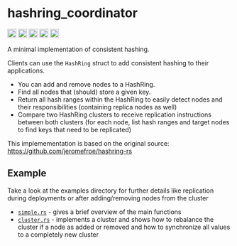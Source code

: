 # hashring_coordinator

[<img alt="github" src="https://img.shields.io/badge/github-thomblin/hashring_coordinator-8da0cb?style=for-the-badge&labelColor=555555&logo=github" height="20">](https://github.com/thomblin/hashring_coordinator)
[<img alt="crates.io" src="https://img.shields.io/crates/v/hashring_coordinator?style=for-the-badge&color=fc8d62&logo=rust" height="20">](https://crates.io/crates/hashring_coordinator)
[<img alt="docs.rs" src="https://img.shields.io/docsrs/hashring_coordinator?logo=docs.rs&labelColor=555555" height="20">](https://docs.rs/hashring_coordinator)
[<img alt="build status" src="https://img.shields.io/github/actions/workflow/status/Thomblin/hashring_coordinator/general.yml?branch=main&style=for-the-badge" height="20">](https://github.com/thomblin/hashring_coordinator/actions?query=branch%3Amain)
[<img alt="audit status" src="https://img.shields.io/github/actions/workflow/status/Thomblin/hashring_coordinator/audit.yml?branch=main&style=for-the-badge&label=audit" height="20">](https://github.com/thomblin/hashring_coordinator/actions?query=branch%3Amain)

A minimal implementation of consistent hashing.

Clients can use the `HashRing` struct to add consistent hashing to their
applications. 

- You can add and remove nodes to a HashRing.
- Find all nodes that (should) store a given key.
- Return all hash ranges within the HashRing to easily detect nodes and their responsibilities (containing replica nodes as well)
- Compare two HashRing clusters to receive replication instructions between both clusters (for each node, list hash ranges and target nodes to find keys that need to be replicated)

This implemementation is based on the original source: <https://github.com/jeromefroe/hashring-rs>

## Example

Take a look at the examples directory for further details like replication during deployments or after adding/removing nodes from the cluster

* [`simple.rs`](/examples/simple.rs) - gives a brief overview of the main functions
* [`cluster.rs`](/examples/cluster.rs) - implements a cluster and shows how to rebalance the cluster if a node as added or removed and how to synchronize all values to a completely new cluster